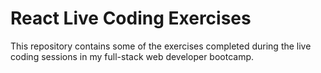 # React Live Coding Exercises

This repository contains some of the exercises completed during the live coding sessions in my full-stack web developer bootcamp.